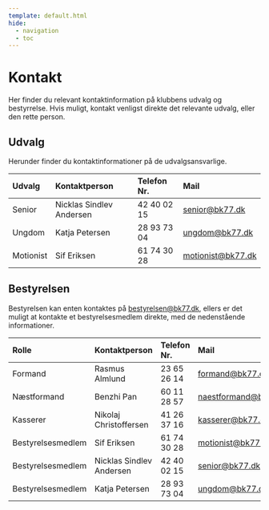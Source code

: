 ```yaml
---
template: default.html
hide:
  - navigation
  - toc
---
```


# Kontakt

Her finder du relevant kontaktinformation på klubbens udvalg og bestyrrelse. Hvis muligt, kontakt venligst direkte det relevante udvalg, eller den rette person.

## Udvalg

Herunder finder du kontaktinformationer på de udvalgsansvarlige.

<center>

| Udvalg    | Kontaktperson            | Telefon Nr. | Mail              |
| :-------- | :----------------------- | :---------- | :---------------- |
| Senior    | Nicklas Sindlev Andersen | 42 40 02 15 | senior@bk77.dk    |
| Ungdom    | Katja Petersen           | 28 93 73 04 | ungdom@bk77.dk    |
| Motionist | Sif Eriksen              | 61 74 30 28 | motionist@bk77.dk |

</center>

## Bestyrelsen

Bestyrelsen kan enten kontaktes på bestyrelsen@bk77.dk, ellers er det muligt at kontakte et bestyrelsesmedlem direkte, med de nedenstående informationer.

<center>

| Rolle             | Kontaktperson            | Telefon Nr. | Mail                 |
| :---------------- | :----------------------- | :---------- | :------------------- |
| Formand           | Rasmus Almlund           | 23 65 26 14 | formand@bk77.dk      |
| Næstformand       | Benzhi Pan               | 60 11 28 57 | naestformand@bk77.dk |
| Kasserer          | Nikolaj Christoffersen   | 41 26 37 16 | kasserer@bk77.dk     |
| Bestyrelsesmedlem | Sif Eriksen              | 61 74 30 28 | motionist@bk77.dk    |
| Bestyrelsesmedlem | Nicklas Sindlev Andersen | 42 40 02 15 | senior@bk77.dk       |
| Bestyrelsesmedlem | Katja Petersen           | 28 93 73 04 | ungdom@bk77.dk       |

</center>
